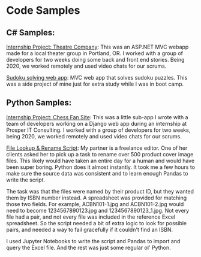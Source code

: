 # Code Samples


## C# Samples:
[Internship Project: Theatre Company](https://github.com/mcleeder/TheatreCompany/): This was an ASP.NET MVC webapp made for a local theater group in Portland, OR. I worked with a group of developers for two weeks doing some back and front end stories. Being 2020, we worked remotely and used video chats for our scrums.

[Sudoku solving web app](https://github.com/mcleeder/SudokuSolverWebApp/blob/master/README.md): MVC web app that solves sudoku puzzles. This was a side project of mine just for extra study while I was in boot camp.


## Python Samples:

[Internship Project: Chess Fan Site](https://github.com/mcleeder/ChessFanSite/): This was a little sub-app I wrote with a team of developers working on a Django web app during an internship at Prosper IT Consulting. I worked with a group of developers for two weeks, being 2020, we worked remotely and used video chats for our scrums.

[File Lookup & Rename Script](ISBN_file_rename.ipynb): My partner is a freelance editor. One of her clients asked her to pick up a task to rename over 500 product cover image files. This likely would have taken an entire day for a human and would have been super boring. Python does it almost instantly. It took me a few hours to make sure the source data was consistent and to learn enough Pandas to write the script.

The task was that the files were named by their product ID, but they wanted them by ISBN number instead. A spreadsheet was provided for matching those two fields. For example, ACBN101-1.jpg and ACBN101-2.jpg would need to become 1234567890123.jpg and 1234567890123_1.jpg. Not every file had a pair, and not every file was included in the reference Excel spreadsheet. So the script needed a bit of extra logic to look for possible pairs, and needed a way to fail gracefully if it couldn't find an ISBN.

I used Jupyter Notebooks to write the script and Pandas to import and query the Excel file. And the rest was just some regular ol' Python.

